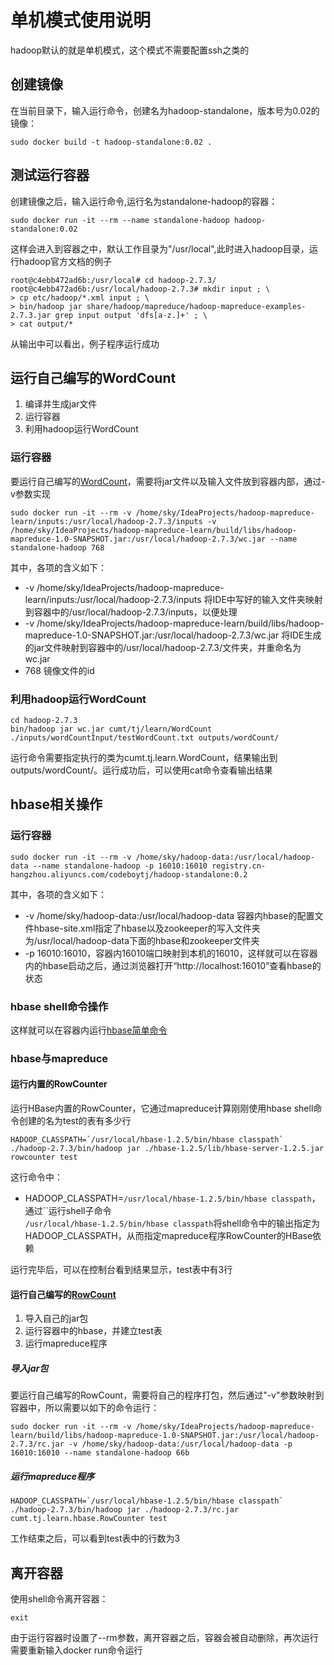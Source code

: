 # 单机模式使用说明

hadoop默认的就是单机模式，这个模式不需要配置ssh之类的

## 创建镜像

在当前目录下，输入运行命令，创建名为hadoop-standalone，版本号为0.02的镜像：

```
sudo docker build -t hadoop-standalone:0.02 .
```

## 测试运行容器

创建镜像之后，输入运行命令,运行名为standalone-hadoop的容器：

```
sudo docker run -it --rm --name standalone-hadoop hadoop-standalone:0.02
```

这样会进入到容器之中，默认工作目录为"/usr/local",此时进入hadoop目录，运行hadoop官方文档的例子

```
root@c4ebb472ad6b:/usr/local# cd hadoop-2.7.3/
root@c4ebb472ad6b:/usr/local/hadoop-2.7.3# mkdir input ; \
> cp etc/hadoop/*.xml input ; \
> bin/hadoop jar share/hadoop/mapreduce/hadoop-mapreduce-examples-2.7.3.jar grep input output 'dfs[a-z.]+' ; \
> cat output/*
```

从输出中可以看出，例子程序运行成功

## 运行自己编写的WordCount

1. 编译并生成jar文件
2. 运行容器
3. 利用hadoop运行WordCount

### 运行容器

要运行自己编写的[WordCount](https://github.com/codeboytj/hadoop-mapreduce-learn/blob/master/src/main/java/cumt/tj/learn/WordCount.java)，需要将jar文件以及输入文件放到容器内部，通过-v参数实现

```
sudo docker run -it --rm -v /home/sky/IdeaProjects/hadoop-mapreduce-learn/inputs:/usr/local/hadoop-2.7.3/inputs -v /home/sky/IdeaProjects/hadoop-mapreduce-learn/build/libs/hadoop-mapreduce-1.0-SNAPSHOT.jar:/usr/local/hadoop-2.7.3/wc.jar --name standalone-hadoop 768
```

其中，各项的含义如下：

- -v /home/sky/IdeaProjects/hadoop-mapreduce-learn/inputs:/usr/local/hadoop-2.7.3/inputs  将IDE中写好的输入文件夹映射到容器中的/usr/local/hadoop-2.7.3/inputs，以便处理
- -v /home/sky/IdeaProjects/hadoop-mapreduce-learn/build/libs/hadoop-mapreduce-1.0-SNAPSHOT.jar:/usr/local/hadoop-2.7.3/wc.jar  将IDE生成的jar文件映射到容器中的/usr/local/hadoop-2.7.3/文件夹，并重命名为wc.jar
- 768 镜像文件的id

### 利用hadoop运行WordCount

```
cd hadoop-2.7.3
bin/hadoop jar wc.jar cumt/tj/learn/WordCount ./inputs/wordCountInput/testWordCount.txt outputs/wordCount/
```

运行命令需要指定执行的类为cumt.tj.learn.WordCount，结果输出到outputs/wordCount/。运行成功后，可以使用cat命令查看输出结果

## hbase相关操作

### 运行容器

```
sudo docker run -it --rm -v /home/sky/hadoop-data:/usr/local/hadoop-data --name standalone-hadoop -p 16010:16010 registry.cn-hangzhou.aliyuncs.com/codeboytj/hadoop-standalone:0.2
```

其中，各项的含义如下：
- -v /home/sky/hadoop-data:/usr/local/hadoop-data 容器内hbase的配置文件hbase-site.xml指定了hbase以及zookeeper的写入文件夹为/usr/local/hadoop-data下面的hbase和zookeeper文件夹
- -p 16010:16010，容器内16010端口映射到本机的16010，这样就可以在容器内的hbase启动之后，通过浏览器打开“http://localhost:16010”查看hbase的状态

### hbase shell命令操作

这样就可以在容器内运行[hbase简单命令](http://hbase.apache.org/book.html#quickstart)

### hbase与mapreduce

#### 运行内置的RowCounter

运行HBase内置的RowCounter，它通过mapreduce计算刚刚使用hbase shell命令创建的名为test的表有多少行

```
HADOOP_CLASSPATH=`/usr/local/hbase-1.2.5/bin/hbase classpath` ./hadoop-2.7.3/bin/hadoop jar ./hbase-1.2.5/lib/hbase-server-1.2.5.jar rowcounter test
```
这行命令中：

- HADOOP_CLASSPATH=`/usr/local/hbase-1.2.5/bin/hbase classpath`，通过``运行shell子命令<br>
```/usr/local/hbase-1.2.5/bin/hbase classpath```将shell命令中的输出指定为HADOOP_CLASSPATH，从而指定mapreduce程序RowCounter的HBase依赖

运行完毕后，可以在控制台看到结果显示，test表中有3行

#### 运行自己编写的[RowCount](https://github.com/codeboytj/hadoop-mapreduce-learn/blob/master/src/main/java/cumt/tj/learn/hbase/RowCounter.java)

1. 导入自己的jar包
2. 运行容器中的hbase，并建立test表
3. 运行mapreduce程序

##### 导入jar包

要运行自己编写的RowCount，需要将自己的程序打包，然后通过"-v"参数映射到容器中，所以需要以如下的命令运行：


```
sudo docker run -it --rm -v /home/sky/IdeaProjects/hadoop-mapreduce-learn/build/libs/hadoop-mapreduce-1.0-SNAPSHOT.jar:/usr/local/hadoop-2.7.3/rc.jar -v /home/sky/hadoop-data:/usr/local/hadoop-data -p 16010:16010 --name standalone-hadoop 66b
```

##### 运行mapreduce程序

```
HADOOP_CLASSPATH=`/usr/local/hbase-1.2.5/bin/hbase classpath` ./hadoop-2.7.3/bin/hadoop jar ./hadoop-2.7.3/rc.jar cumt.tj.learn.hbase.RowCounter test
```

工作结束之后，可以看到test表中的行数为3

## 离开容器

使用shell命令离开容器：

```
exit
```

由于运行容器时设置了--rm参数，离开容器之后，容器会被自动删除，再次运行需要重新输入docker run命令运行
